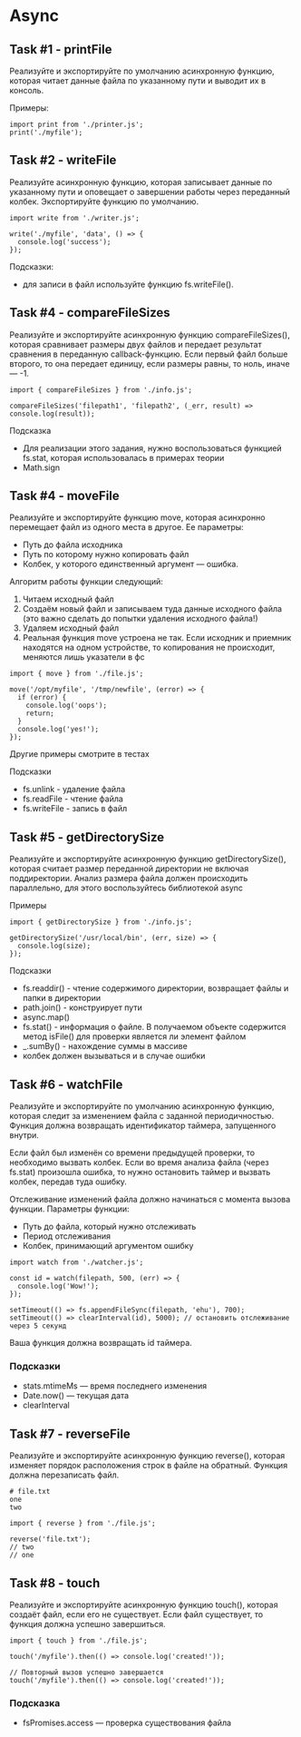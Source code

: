 # Async

## Task #1 - printFile
Реализуйте и экспортируйте по умолчанию асинхронную функцию, которая читает данные файла по указанному пути и выводит их в консоль.

Примеры:
```
import print from './printer.js';
print('./myfile');
```

## Task #2 - writeFile

Реализуйте асинхронную функцию, которая записывает данные по указанному пути и оповещает о завершении работы через переданный колбек. Экспортируйте функцию по умолчанию.
```
import write from './writer.js';
 
write('./myfile', 'data', () => {
  console.log('success');
});
```
Подсказки:
* для записи в файл используйте функцию fs.writeFile().

## Task #4 - compareFileSizes

Реализуйте и экспортируйте асинхронную функцию compareFileSizes(), которая сравнивает размеры двух файлов и передает результат сравнения в переданную callback-функцию. Если первый файл больше второго, то она передает единицу, если размеры равны, то ноль, иначе — -1.

```
import { compareFileSizes } from './info.js';
 
compareFileSizes('filepath1', 'filepath2', (_err, result) => console.log(result));
```

Подсказка
* Для реализации этого задания, нужно воспользоваться функцией fs.stat, которая использовалась в примерах теории
* Math.sign

## Task #4 - moveFile
Реализуйте и экспортируйте функцию move, которая асинхронно перемещает файл из одного места в другое. Ее параметры:
* Путь до файла исходника
* Путь по которому нужно копировать файл
* Колбек, у которого единственный аргумент — ошибка.

Алгоритм работы функции следующий:
1) Читаем исходный файл
2) Создаём новый файл и записываем туда данные исходного файла (это важно сделать до попытки удаления исходного файла!)
3) Удаляем исходный файл
4) Реальная функция move устроена не так. Если исходник и приемник находятся на одном устройстве, то копирования не происходит, меняются лишь указатели в фс

```
import { move } from './file.js';
 
move('/opt/myfile', '/tmp/newfile', (error) => {
  if (error) {
    console.log('oops');
    return;
  }
  console.log('yes!');
});
```
Другие примеры смотрите в тестах

Подсказки
* fs.unlink - удаление файла
* fs.readFile - чтение файла
* fs.writeFile - запись в файл

## Task #5 - getDirectorySize
Реализуйте и экспортируйте асинхронную функцию getDirectorySize(), которая считает размер переданной директории не включая поддиректории. Анализ размера файла должен происходить параллельно, для этого воспользуйтесь библиотекой async

Примеры
```
import { getDirectorySize } from './info.js';
 
getDirectorySize('/usr/local/bin', (err, size) => {
  console.log(size);
});
```

Подсказки
* fs.readdir() - чтение содержимого директории, возвращает файлы и папки в директории
* path.join() - конструирует пути
* async.map()
* fs.stat() - информация о файле. В получаемом объекте содержится метод isFile() для проверки является ли элемент файлом
* _.sumBy() - нахождение суммы в массиве
* колбек должен вызываться и в случае ошибки

## Task #6 - watchFile

Реализуйте и экспортируйте по умолчанию асинхронную функцию, которая следит за изменением файла с заданной периодичностью. Функция должна возвращать идентификатор таймера, запущенного внутри.

Если файл был изменён со времени предыдущей проверки, то необходимо вызвать колбек. Если во время анализа файла (через fs.stat) произошла ошибка, то нужно остановить таймер и вызвать колбек, передав туда ошибку.

Отслеживание изменений файла должно начинаться с момента вызова функции. Параметры функции:
* Путь до файла, который нужно отслеживать
* Период отслеживания
* Колбек, принимающий аргументом ошибку
```
import watch from './watcher.js';
 
const id = watch(filepath, 500, (err) => {
  console.log('Wow!');
});
 
setTimeout(() => fs.appendFileSync(filepath, 'ehu'), 700);
setTimeout(() => clearInterval(id), 5000); // остановить отслеживание через 5 секунд
```
Ваша функция должна возвращать id таймера.

### Подсказки
* stats.mtimeMs — время последнего изменения
* Date.now() — текущая дата
* clearInterval

## Task #7 - reverseFile

Реализуйте и экспортируйте асинхронную функцию reverse(), которая изменяет порядок расположения строк в файле на обратный. Функция должна перезаписать файл.

```
# file.txt
one
two
```

```
import { reverse } from './file.js';
 
reverse('file.txt');
// two
// one
```

## Task #8 - touch
Реализуйте и экспортируйте асинхронную функцию touch(), которая создаёт файл, если его не существует. Если файл существует, то функция должна успешно завершиться.
```
import { touch } from './file.js';
 
touch('/myfile').then(() => console.log('created!'));
 
// Повторный вызов успешно завершается
touch('/myfile').then(() => console.log('created!'));
```
### Подсказка
* fsPromises.access — проверка существования файла
